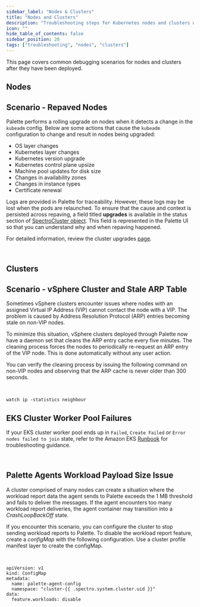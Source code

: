 ```yaml
---
sidebar_label: "Nodes & Clusters"
title: "Nodes and Clusters"
description: "Troubleshooting steps for Kubernetes nodes and clusters when managed by Palette."
icon: ""
hide_table_of_contents: false
sidebar_position: 20
tags: ["troubleshooting", "nodes", "clusters"]
---
```


This page covers common debugging scenarios for nodes and clusters after they have been deployed.

## Nodes

## Scenario - Repaved Nodes

Palette performs a rolling upgrade on nodes when it detects a change in the `kubeadm` config. Below are some actions that cause the `kubeadm` configuration to change and result in nodes being upgraded:
* OS layer changes
* Kubernetes layer changes
* Kubernetes version upgrade
* Kubernetes control plane upsize
* Machine pool updates for disk size
* Changes in availability zones
* Changes in instance types
* Certificate renewal

Logs are provided in Palette for traceability. However, these logs may be lost when the pods are relaunched. To ensure that the cause and context is persisted across repaving, a field titled **upgrades** is available in the status section of [SpectroCluster object](https://docs.spectrocloud.com/api/v1/clusters/). This field is represented in the Palette UI so that you can understand why and when repaving happened.

For detailed information, review the cluster upgrades [page](/clusters/#clusterupgradedetails).

<br />

## Clusters

## Scenario -  vSphere Cluster and Stale ARP Table

Sometimes vSphere clusters encounter issues where nodes with an assigned Virtual IP Address (VIP) cannot contact the node with a VIP. The problem is caused by Address Resolution Protocol (ARP) entries becoming stale on non-VIP nodes.

To minimize this situation, vSphere clusters deployed through Palette now have a daemon set that cleans the ARP entry cache every five minutes. The cleaning process forces the nodes to periodically re-request an ARP entry of the VIP node. This is done automatically without any user action.

You can verify the cleaning process by issuing the following command on non-VIP nodes and observing that the ARP cache is never older than 300 seconds.

<br />

```shell
watch ip -statistics neighbour
```


## EKS Cluster Worker Pool Failures

If your EKS cluster worker pool ends up in `Failed`, `Create Failed` or `Error nodes failed to join` state, refer to the Amazon EKS [Runbook](https://docs.aws.amazon.com/systems-manager-automation-runbooks/latest/userguide/automation-awssupport-troubleshooteksworkernode.html
) for troubleshooting guidance. 

<br />

## Palette Agents Workload Payload Size Issue


A cluster comprised of many nodes can create a situation where the workload report data the agent sends to Palette exceeds the 1 MB threshold and fails to deliver the messages. If the agent encounters too many workload report deliveries, the agent container may transition into a  *CrashLoopBackOff* state. 

If you encounter this scenario, you can configure the cluster to stop sending workload reports to Palette. To disable the workload report feature, create a *configMap* with the following configuration. Use a cluster profile manifest layer to create the configMap.

<br />

```shell
apiVersion: v1
kind: ConfigMap
metadata:
  name: palette-agent-config
  namespace: "cluster-{{ .spectro.system.cluster.uid }}"
data:
  feature.workloads: disable 
```

<br />